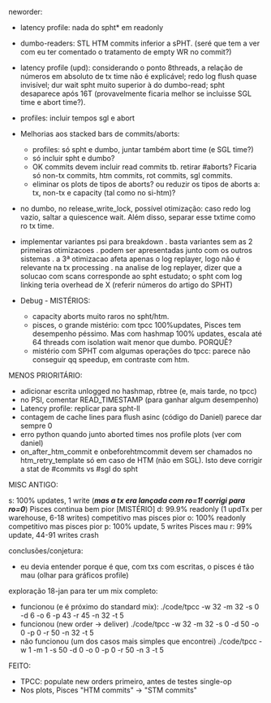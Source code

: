 neworder:
- latency profile: nada do spht* em readonly
- dumbo-readers: STL HTM commits inferior a sPHT. (seré que tem a ver com eu ter comentado o tratamento de empty WR no commit?)
- latency profile (upd): considerando o ponto 8threads, a relação de números em absoluto de tx time não é explicável; redo log flush quase invisível; dur wait spht muito superior à do dumbo-read; spht desaparece após 16T (provavelmente ficaria melhor se incluisse SGL time e abort time?).


- profiles: incluir tempos sgl e abort



- Melhorias aos stacked bars de commits/aborts:
    - profiles: só spht e dumbo, juntar também abort time (e SGL time?)
    - só incluir spht e dumbo?
    - OK commits devem incluir read commits tb. retirar #aborts? Ficaria só non-tx commits, htm commits, rot commits, sgl commits.
    - eliminar os plots de tipos de aborts? ou reduzir os tipos de aborts a: tx, non-tx e capacity (tal como no si-htm)?


- no dumbo, no release_write_lock, possível otimização: caso redo log vazio, saltar a quiescence wait.
Além disso, separar esse txtime como ro tx time.

- implementar variantes psi para breakdown
    . basta variantes sem as 2 primeiras otimizacoes
    . podem ser apresentadas junto com os outros sistemas
    . a 3ª otimizacao afeta apenas o log replayer, logo não é relevante na tx processing
    . na analise de log replayer, dizer que a solucao com scans corresponde ao spht estudato; o spht com log linking teria overhead de X (referir números do artigo do SPHT)



- Debug - MISTÉRIOS:
    - capacity aborts muito raros no spht/htm.
    - pisces, o grande mistério: com tpcc 100%updates, Pisces tem desempenho péssimo. Mas com hashmap 100% updates, escala até 64 threads com isolation wait menor que dumbo. PORQUÊ?
    - mistério com SPHT com algumas operações do tpcc: parece não conseguir qq speedup, em contraste com htm.



MENOS PRIORITÁRIO:
- adicionar escrita unlogged no hashmap, rbtree (e, mais tarde, no tpcc)
- no PSI, comentar READ_TIMESTAMP (para ganhar algum desempenho)
- Latency profile: replicar para spht-ll
- contagem de cache lines para flush asinc (código do Daniel) parece dar sempre 0
- erro python quando junto aborted times nos profile plots (ver com daniel)
- on_after_htm_commit e onbeforehtmcommit devem ser chamados no htm_retry_template só em caso de HTM (não em SGL). Isto deve corrigir a stat de #commits vs #sgl do spht


MISC ANTIGO:

s: 100% updates, 1 write (***mas a tx era lançada com ro=1! corrigi para ro=0***)          Pisces continua bem pior [MISTÉRIO]
d: 99.9% readonly (1 updTx per warehouse, 6-18 writes)  competitivo mas pisces pior
o: 100% readonly                                        competitivo mas pisces pior
p: 100% update, 5 writes                                Pisces mau
r: 99% update, 44-91 writes                             crash

conclusões/conjetura:
- eu devia entender porque é que, com txs com escritas, o pisces é tão mau (olhar para gráficos profile)

exploração 18-jan para ter um mix completo:
- funcionou (e é próximo do standard mix):
./code/tpcc -w 32 -m 32 -s 0 -d 6 -o 6 -p 43 -r 45 -n 32 -t 5
- funcionou (new order -> deliver)
./code/tpcc -w 32 -m 32 -s 0 -d 50 -o 0 -p 0 -r 50 -n 32 -t 5
- não funcionou (um dos casos mais simples que encontrei)
./code/tpcc -w 1 -m 1 -s 50 -d 0 -o 0 -p 0 -r 50 -n 3 -t 5



FEITO:
- TPCC: populate new orders primeiro, antes de testes single-op
- Nos plots, Pisces "HTM commits" -> "STM commits"
